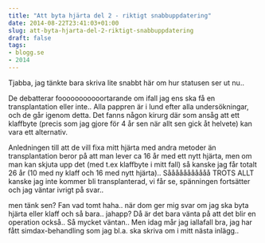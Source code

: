 ```yaml
---
title: "Att byta hjärta del 2 - riktigt snabbuppdatering"
date: 2014-08-22T23:41:03+01:00
slug: att-byta-hjarta-del-2-riktigt-snabbuppdatering
draft: false
tags:
- blogg.se
- 2014
---
```

Tjabba, jag tänkte bara skriva lite snabbt här om hur statusen ser ut nu..  
  
De debatterar fooooooooooortarande om ifall jag ens ska få en transplantation eller inte.. Alla pappren är i lund efter alla undersökningar, och de går igenom detta. Det fanns någon kirurg där som ansåg att ett klaffbyte (precis som jag gjore för 4 år sen när allt sen gick åt helvete) kan vara ett alternativ.  
  
Anledningen till att de vill fixa mitt hjärta med andra metoder än transplantation beror på att man lever ca 16 år med ett nytt hjärta, men om man kan skjuta upp det (med t.ex klaffbyte i mitt fall) så kanske jag får totalt 26 år (10 med ny klaff och 16 med nytt hjärta).. Sååååååååååå TROTS ALLT kanske jag inte kommer bli transplanterad, vi får se, spänningen fortsätter och jag väntar ivrigt på svar..  
  

men tänk sen? Fan vad tomt haha.. när dom ger mig svar om jag ska byta hjärta eller klaff och så bara.. jahapp? Då är det bara vänta på att det blir en operation också.. Så mycket väntan.. Men idag mår jag iallafall bra, jag har fått simdax-behandling som jag bl.a. ska skriva om i mitt nästa inlägg..